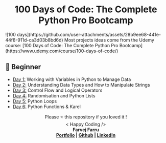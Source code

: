 <h1 align="center">100 Days of Code: The Complete Python Pro Bootcamp
</h1>
![100 days](https://github.com/user-attachments/assets/28b9ee68-441e-44f8-911d-ca3d03b8bd6d)
Most projects ideas come from the Udemy course: [100 Days of Code: The Complete Python Pro Bootcamp](https://www.udemy.com/course/100-days-of-code/)


## 🔰 Beginner 
- [Day 1:](https://github.com/farvejfaru/100-Days-of-Python-Code/tree/main/Day%201) Working with Variables in Python to Manage Data
- [Day 2:](https://github.com/farvejfaru/100-Days-of-Python-Code/tree/main/Day%202) Understanding Data Types and How to Manipulate Strings
- [Day 3:](https://github.com/farvejfaru/100-Days-of-Python-Code/tree/main/Day%203) Control Flow and Logical Operators
- [Day 4:](https://github.com/farvejfaru/100-Days-of-Python-Code/tree/main/Day%204) Randomisation and Python Lists
- [Day 5:](https://github.com/farvejfaru/100-Days-of-Python-Code/tree/main/Day%205) Python Loops
- [Day 6:](https://github.com/farvejfaru/100-Days-of-Python-Code/tree/main/Day%206) Python Functions & Karel



<p align="center">
Please ⭐ this repository if you loved it !
<br>
< Happy Coding />
<br>
<b>Farvej Farru<b>
<br>
<a href="https://farvejfaru.github.io/Personal-Portfolio/">Portfolio</a> | <a href="https://github.com/farvejfaru">Github</a> | <a href="https://www.linkedin.com/in/farvej-faru-69876a211/">LinkedIn</a>
</p>
